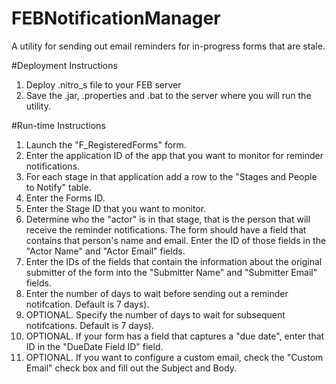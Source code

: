 # FEBNotificationManager
A utility for sending out email reminders for in-progress forms that are stale.

#Deployment Instructions
1. Deploy .nitro_s file to your FEB server
2. Save the .jar, .properties and .bat to the server where you will run the utility.

#Run-time Instructions
1. Launch the "F_RegisteredForms" form.
2. Enter the application ID of the app that you want to monitor for reminder notifications.
3. For each stage in that application add a row to the "Stages and People to Notify" table.
4. Enter the Forms ID.
5. Enter the Stage ID that you want to monitor.  
6. Determine who the "actor" is in that stage, that is the person that will receive the reminder notifications.  The form should have a field that contains that person's name and email.  Enter the ID of those fields in the "Actor Name" and "Actor Email" fields.
7. Enter the IDs of the fields that contain the information about the original submitter of the form into the "Submitter Name" and "Submitter Email" fields.
8. Enter the number of days to wait before sending out a reminder notifcation. Default is 7 days).
9. OPTIONAL. Specify the number of days to wait for subsequent notifcations. Default is 7 days).
10. OPTIONAL.  If your form has a field that captures a "due date", enter that ID in the "DueDate Field ID" field.
11. OPTIONAL.  If you want to configure a custom email, check the "Custom Email" check box and fill out the Subject and Body.
